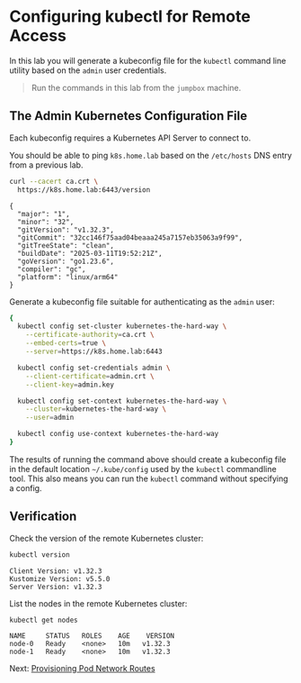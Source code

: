 # Configuring kubectl for Remote Access

In this lab you will generate a kubeconfig file for the `kubectl` command line utility based on the `admin` user credentials.

> Run the commands in this lab from the `jumpbox` machine.

## The Admin Kubernetes Configuration File

Each kubeconfig requires a Kubernetes API Server to connect to.

You should be able to ping `k8s.home.lab` based on the `/etc/hosts` DNS entry from a previous lab.

```bash
curl --cacert ca.crt \
  https://k8s.home.lab:6443/version
```

```text
{
  "major": "1",
  "minor": "32",
  "gitVersion": "v1.32.3",
  "gitCommit": "32cc146f75aad04beaaa245a7157eb35063a9f99",
  "gitTreeState": "clean",
  "buildDate": "2025-03-11T19:52:21Z",
  "goVersion": "go1.23.6",
  "compiler": "gc",
  "platform": "linux/arm64"
}
```

Generate a kubeconfig file suitable for authenticating as the `admin` user:

```bash
{
  kubectl config set-cluster kubernetes-the-hard-way \
    --certificate-authority=ca.crt \
    --embed-certs=true \
    --server=https://k8s.home.lab:6443

  kubectl config set-credentials admin \
    --client-certificate=admin.crt \
    --client-key=admin.key

  kubectl config set-context kubernetes-the-hard-way \
    --cluster=kubernetes-the-hard-way \
    --user=admin

  kubectl config use-context kubernetes-the-hard-way
}
```
The results of running the command above should create a kubeconfig file in the default location `~/.kube/config` used by the  `kubectl` commandline tool. This also means you can run the `kubectl` command without specifying a config.


## Verification

Check the version of the remote Kubernetes cluster:

```bash
kubectl version
```

```text
Client Version: v1.32.3
Kustomize Version: v5.5.0
Server Version: v1.32.3
```

List the nodes in the remote Kubernetes cluster:

```bash
kubectl get nodes
```

```
NAME     STATUS   ROLES    AGE    VERSION
node-0   Ready    <none>   10m   v1.32.3
node-1   Ready    <none>   10m   v1.32.3
```

Next: [Provisioning Pod Network Routes](11-pod-network-routes.md)
